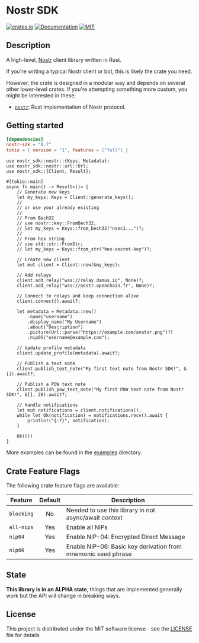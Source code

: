 # Nostr SDK

[![crates.io](https://img.shields.io/crates/v/nostr-sdk.svg)](https://crates.io/crates/nostr-sdk)
[![Documentation](https://docs.rs/nostr-sdk/badge.svg)](https://docs.rs/nostr-sdk)
[![MIT](https://img.shields.io/crates/l/nostr-sdk.svg)](../../LICENSE)

## Description

A high-level, [Nostr](https://github.com/nostr-protocol/nostr) client library written in Rust.

If you're writing a typical Nostr client or bot, this is likely the crate you need.

However, the crate is designed in a modular way and depends on several
other lower-level crates. If you're attempting something more custom, you might be interested in these:

- [`nostr`](https://crates.io/crates/nostr): Rust implementation of Nostr protocol.

## Getting started

```toml
[dependencies]
nostr-sdk = "0.7"
tokio = { version = "1", features = ["full"] }
```

```rust,no_run
use nostr_sdk::nostr::{Keys, Metadata};
use nostr_sdk::nostr::url::Url;
use nostr_sdk::{Client, Result};

#[tokio::main]
async fn main() -> Result<()> {
    // Generate new keys
    let my_keys: Keys = Client::generate_keys();
    //
    // or use your already existing
    //
    // From Bech32
    // use nostr::key::FromBech32;
    // let my_keys = Keys::from_bech32("nsec1...")?;
    //
    // From hex string
    // use std::str::FromStr;
    // let my_keys = Keys::from_str("hex-secret-key")?;

    // Create new client
    let mut client = Client::new(&my_keys);

    // Add relays
    client.add_relay("wss://relay.damus.io", None)?;
    client.add_relay("wss://nostr.openchain.fr", None)?;

    // Connect to relays and keep connection alive
    client.connect().await?;

    let metadata = Metadata::new()
        .name("username")
        .display_name("My Username")
        .about("Description")
        .picture(Url::parse("https://example.com/avatar.png")?)
        .nip05("username@example.com");

    // Update profile metadata
    client.update_profile(metadata).await?;

    // Publish a text note
    client.publish_text_note("My first text note from Nostr SDK!", &[]).await?;

    // Publish a POW text note
    client.publish_pow_text_note("My first POW text note from Nostr SDK!", &[], 20).await?;

    // Handle notifications
    let mut notifications = client.notifications();
    while let Ok(notification) = notifications.recv().await {
        println!("{:?}", notification);
    }

    Ok(())
}
```

More examples can be found in the [examples](https://github.com/yukibtc/nostr-rs-sdk/tree/master/crates/nostr-sdk/examples) directory.

## Crate Feature Flags

The following crate feature flags are available:

| Feature             | Default | Description                                                                                                                |
| ------------------- | :-----: | -------------------------------------------------------------------------------------------------------------------------- |
| `blocking`          |   No    | Needed to use this library in not async/await context                                                                      |
| `all-nips`          |   Yes   | Enable all NIPs                                                                                                            |
| `nip04`             |   Yes   | Enable NIP-04: Encrypted Direct Message                                                                                    |
| `nip06`             |   Yes   | Enable NIP-06: Basic key derivation from mnemonic seed phrase                                                              |

## State

**This library is in an ALPHA state**, things that are implemented generally work but the API will change in breaking ways.

## License

This project is distributed under the MIT software license - see the [LICENSE](../../LICENSE) file for details